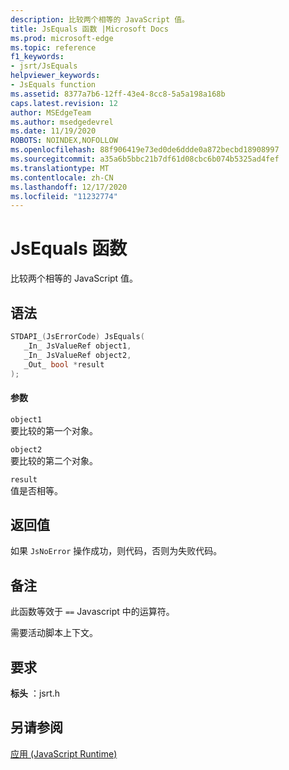 ```yaml
---
description: 比较两个相等的 JavaScript 值。
title: JsEquals 函数 |Microsoft Docs
ms.prod: microsoft-edge
ms.topic: reference
f1_keywords:
- jsrt/JsEquals
helpviewer_keywords:
- JsEquals function
ms.assetid: 8377a7b6-12ff-43e4-8cc8-5a5a198a168b
caps.latest.revision: 12
author: MSEdgeTeam
ms.author: msedgedevrel
ms.date: 11/19/2020
ROBOTS: NOINDEX,NOFOLLOW
ms.openlocfilehash: 88f906419e73ed0de6ddde0a872becbd18908997
ms.sourcegitcommit: a35a6b5bbc21b7df61d08cbc6b074b5325ad4fef
ms.translationtype: MT
ms.contentlocale: zh-CN
ms.lasthandoff: 12/17/2020
ms.locfileid: "11232774"
---
```

# JsEquals 函数

比较两个相等的 JavaScript 值。  
  
## 语法  
  
```cpp  
STDAPI_(JsErrorCode) JsEquals(  
   _In_ JsValueRef object1,  
   _In_ JsValueRef object2,  
   _Out_ bool *result  
);  
```  
  
#### 参数  
 `object1`  
 要比较的第一个对象。  
  
 `object2`  
 要比较的第二个对象。  
  
 `result`  
 值是否相等。  
  
## 返回值  
 如果 `JsNoError` 操作成功，则代码，否则为失败代码。  
  
## 备注  
 此函数等效于 `==` Javascript 中的运算符。  
  
 需要活动脚本上下文。  
  
## 要求  
 **标头** ：jsrt.h  
  
## 另请参阅  
 [应用 (JavaScript Runtime)](../chakra-hosting/reference-javascript-runtime.md)
